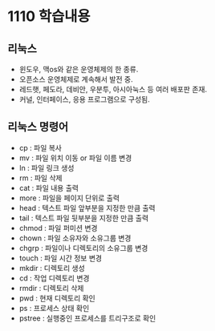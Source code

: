 # 1110 학습내용
## 리눅스
* 윈도우, 맥os와 같은 운영체제의 한 종류.  
* 오픈소스 운영체제로 계속해서 발전 중.
* 레드햇, 페도라, 데비안, 우분투, 아시아눅스 등 여러 배포판 존재.
* 커널, 인터페이스, 응용 프로그램으로 구성됨.

## 리눅스 명령어
* cp : 파일 복사
* mv : 파일 위치 이동 or 파일 이름 변경
* ln : 파일 링크 생성
* rm : 파일 삭제
* cat : 파일 내용 출력
* more : 파일을 페이지 단위로 출력
* head : 텍스트 파일 앞부분을 지정한 만큼 출력
* tail : 텍스트 파일 뒷부분을 지정한 만큼 출력
* chmod : 파일 퍼미션 변경
* chown : 파일 소유자와 소유그룹 변경
* chgrp : 파일이나 디렉토리의 소유그룹 변경
* touch : 파일 시간 정보 변경
* mkdir : 디렉토리 생성
* cd : 작업 디렉토리 변경
* rmdir : 디렉토리 삭제
* pwd : 현재 디렉토리 확인
* ps : 프로세스 상태 확인
* pstree : 실행중인 프로세스를 트리구조로 확인